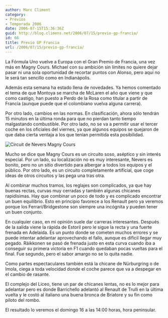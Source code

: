 ```yaml
---
author: Marc Climent
category:
- Previos
- Temporada 2006
date: 2006-07-15T15:36:36Z
guid: http://blog.climens.net/2006/07/15/previo-gp-francia/
id: 66
title: Previo GP Francia
url: /2006/07/15/previo-gp-francia/
---
```


La Fórmula Uno vuelve a Europa con el Gran Premio de Francia, una vez más en Magny Cours. Michael con su ambición sin límites no quiere dejar pasar ni una sola oportunidad de recortar puntos con Alonso, pero aquí no le será tan sencillo como en Indianápolis.

Además esta semana ha estado llena de novedades. Ya hemos comentado el tema de que Montoya se marcha de McLaren el año que viene y que como castigo, han puesto a Perdo de la Rosa como titular a partir de Francia (aunque puede que el colombiano vuelva alguna carrera).

Por otro lado, cambios en las normas. En clasificación, ahora sólo tendrán 15 minutos en la última ronda para que no pierdan tanto tiempo malgastando combustible. Por otro lado, no se va a permitir usar el tercer coche en los oficiales del viernes, ya que algunos equipos se quejaron de que daba cierta ventaja a los que tenían permitida esta posibilidad.

![Circuit de Nevers Magny Cours](http://f1blog.climens.net/files/2006/07/France.png)

Mucho se dice que Magny Cours es un circuito soso, aséptico y sin interés especial. Por un lado, su localización no es muy interesante, Nevers es bonito, pero no un sitio divertido para albergar a todos los equipos y el público. Por otro lado, es un circuito completamente artificial, que coge ideas de otros circuitos y las pega una tras otra.

Al combinar muchos tramos, los reglajes son complicados, ya que hay buenas rectas, curvas muy cerradas y también algunas chicanes rapidísimas. Hay que combinar un poco de todo y es complicado encontrar un buen equilibrio. Esto en principio favorece a los Renault pero ya veremos porque los Ferrari/Bridgestone son siempre una incógnita y pueden tener un buen conjunto.
  
En cualquier caso, en mi opinión suele dar carreras interesantes. Después de la salida viene la rápida de Estoril pero le sigue la recta y una fuerte frenada en Adelaida. Es un punto donde se cometen muchos errores y se puede intentar adelantar aprovechando el fallo, aunque es dificil llegar muy pegado. Räikkonen se pasó de frenada justo en esta curva cuando iba a conseguir su primera victoria en F1 cuando quedaban pocas vueltas para el final. Fue segundo, pero el sabor amargo no se lo quita nadie.
  
Como partes espectaculares también está la chicane de Nürburgring o de Imola, ciega a toda velocidad donde el coche parece que va a despegar en el cambio de rasante.

El complejo del Liceo, tiene un par de chicanes lentas, no es lo mejor para adelantar pero es donde Barrichello adelantó al Renault de Trulli en la última vuelta y le costó al italiano una buena bronca de Briatore y su fin como piloto del rombo.
  
El resultado lo veremos el domingo 16 a las 14:00 horas, hora peninsular.